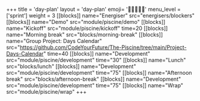 +++
title = 'day-plan'
layout = 'day-plan'
emoji= '🧑🏾‍🤝‍🧑🏾'
menu_level = ['sprint']
weight = 3
[[blocks]]
name="Energiser"
src="energisers/blockers"
[[blocks]]
name="Demo"
src="module/piscine/demo"
[[blocks]]
name="Kickoff"
src="module/piscine/kickoff"
time=20
[[blocks]]
name="Morning break"
src="blocks/morning-break"
[[blocks]]
name="Group Project: Days Calendar"
src="https://github.com/CodeYourFuture/The-Piscine/tree/main/Project-Days-Calendar"
time=40
[[blocks]]
name="Development"
src="module/piscine/development"
time="30"
[[blocks]]
name="Lunch"
src="blocks/lunch"
[[blocks]]
name="Development"
src="module/piscine/development"
time="75"
[[blocks]]
name="Afternoon break"
src="blocks/afternoon-break"
[[blocks]]
name="Development"
src="module/piscine/development"
time="75"
[[blocks]]
name="Wrap"
src="module/piscine/wrap"
+++
